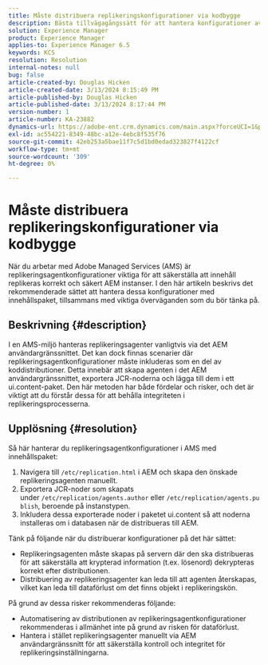 ```yaml
---
title: Måste distribuera replikeringskonfigurationer via kodbygge
description: Bästa tillvägagångssätt för att hantera konfigurationer av replikeringsagenter i AMS-miljöer
solution: Experience Manager
product: Experience Manager
applies-to: Experience Manager 6.5
keywords: KCS
resolution: Resolution
internal-notes: null
bug: false
article-created-by: Douglas Hicken
article-created-date: 3/13/2024 8:15:49 PM
article-published-by: Douglas Hicken
article-published-date: 3/13/2024 8:17:44 PM
version-number: 1
article-number: KA-23882
dynamics-url: https://adobe-ent.crm.dynamics.com/main.aspx?forceUCI=1&pagetype=entityrecord&etn=knowledgearticle&id=c387107a-76e1-ee11-904c-00224806b7b2
exl-id: ac554221-8349-48bc-a12e-4ebc8f535f76
source-git-commit: 42eb253a5bae11f7c5d1bd0edad323827f4122cf
workflow-type: tm+mt
source-wordcount: '309'
ht-degree: 0%

---
```


# Måste distribuera replikeringskonfigurationer via kodbygge


När du arbetar med Adobe Managed Services (AMS) är replikeringsagentkonfigurationer viktiga för att säkerställa att innehåll replikeras korrekt och säkert AEM instanser. I den här artikeln beskrivs det rekommenderade sättet att hantera dessa konfigurationer med innehållspaket, tillsammans med viktiga överväganden som du bör tänka på.

## Beskrivning {#description}


I en AMS-miljö hanteras replikeringsagenter vanligtvis via det AEM användargränssnittet. Det kan dock finnas scenarier där replikeringsagentkonfigurationer måste inkluderas som en del av koddistributioner. Detta innebär att skapa agenten i det AEM användargränssnittet, exportera JCR-noderna och lägga till dem i ett ui.content-paket. Den här metoden har både fördelar och risker, och det är viktigt att du förstår dessa för att behålla integriteten i replikeringsprocesserna.


## Upplösning {#resolution}


Så här hanterar du replikeringsagentkonfigurationer i AMS med innehållspaket:

1. Navigera till `/etc/replication.html` i AEM och skapa den önskade replikeringsagenten manuellt.
2. Exportera JCR-noder som skapats under `/etc/replication/agents.author` eller `/etc/replication/agents.publish`, beroende på instanstypen.
3. Inkludera dessa exporterade noder i paketet ui.content så att noderna installeras om i databasen när de distribueras till AEM.


Tänk på följande när du distribuerar konfigurationer på det här sättet:

- Replikeringsagenten måste skapas på servern där den ska distribueras för att säkerställa att krypterad information (t.ex. lösenord) dekrypteras korrekt efter distributionen.
- Distribuering av replikeringsagenter kan leda till att agenten återskapas, vilket kan leda till dataförlust om det finns objekt i replikeringskön.


På grund av dessa risker rekommenderas följande:

- Automatisering av distributionen av replikeringsagentkonfigurationer rekommenderas i allmänhet inte på grund av risken för dataförlust.
- Hantera i stället replikeringsagenter manuellt via AEM användargränssnitt för att säkerställa kontroll och integritet för replikeringsinställningarna.
